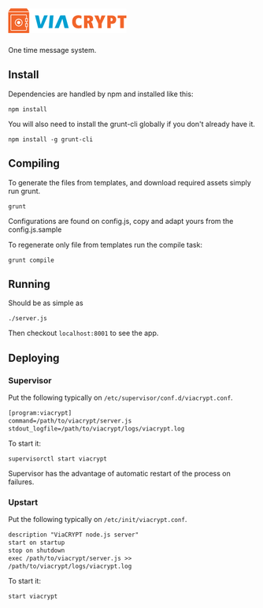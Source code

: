 # ![ViaCRYPT](assets/img/logo.png)

One time message system.

Install
-------

Dependencies are handled by npm and installed like this:

    npm install

You will also need to install the grunt-cli globally if you don't already have it.

    npm install -g grunt-cli

Compiling
---------

To generate the files from templates, and download required assets simply run grunt.

    grunt

Configurations are found on config.js, copy and adapt yours from the config.js.sample

To regenerate only file from templates run the compile task:

    grunt compile

Running
-------

Should be as simple as

    ./server.js

Then checkout `localhost:8001` to see the app.

Deploying
---------

### Supervisor

Put the following typically on `/etc/supervisor/conf.d/viacrypt.conf`.

    [program:viacrypt]
    command=/path/to/viacrypt/server.js
    stdout_logfile=/path/to/viacrypt/logs/viacrypt.log

To start it:

    supervisorctl start viacrypt

Supervisor has the advantage of automatic restart of the process on failures.

### Upstart

Put the following typically on `/etc/init/viacrypt.conf`.

    description "ViaCRYPT node.js server"
    start on startup
    stop on shutdown
    exec /path/to/viacrypt/server.js >> /path/to/viacrypt/logs/viacrypt.log

To start it:

    start viacrypt
